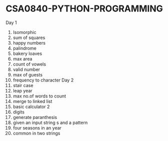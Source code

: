 # CSA0840-PYTHON-PROGRAMMING
Day 1
1. Isomorphic
2. sum of squares
3. happy numbers
4. palindrome
5. bakery loaves
6. max area
7. count of vowels
8. valid number
9. max of guests
10. frequency to character
Day 2
1. stair case
2. leap year
3. max no.of words to count
4. merge to linked list
5. basic calculator 2
6. digits
7. generate paranthesis
8. given an input string s and a pattern 
9. four seasons in an year
10. common in two strings
